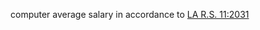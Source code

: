 computer average salary in accordance to [LA R.S. 11:2031](http://www.legis.la.gov/legis/Law.aspx?d=74999)
